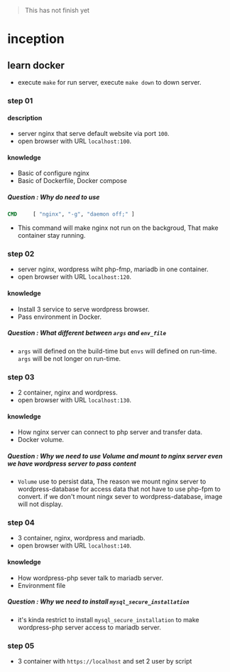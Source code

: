 > This has not finish yet
# inception
## learn docker
- execute `make` for run server, execute `make down` to down server.
### step 01
#### description
- server nginx that serve default website via port `100`.
- open browser with URL `localhost:100`.
#### knowledge
- Basic of configure nginx
- Basic of Dockerfile, Docker compose
##### Question : Why do need to use
```Dockerfile
CMD		[ "nginx", "-g", "daemon off;" ]
```
- This command will make nginx not run on the backgroud, That make container stay running.
### step 02
- server nginx, wordpress wiht php-fmp, mariadb in one container.
- open browser with URL `localhost:120`.
#### knowledge
- Install 3 service to serve wordpress browser.
- Pass environment in Docker.
##### Question : What different between `args` and `env_file`
- `args` will defined on the build-time but `envs` will defined on run-time. `args` will be not longer on run-time.
### step 03
- 2 container, nginx and wordpress.
- open browser with URL `localhost:130`.
#### knowledge
- How nginx server can connect to php server and transfer data.
- Docker volume.
##### Question : Why we need to use *Volume* and mount to nginx server even we have wordpress server to pass content
- `Volume` use to persist data, The reason we mount nginx server to wordpress-database for access data that not have to use php-fpm to convert. if we don't mount ningx sever to wordpress-database, image will not display.
### step 04
- 3 container, nginx, wordpress and mariadb.
- open browser with URL `localhost:140`.
#### knowledge
- How wordpress-php sever talk to mariadb server.
- Environment file
##### Question : Why we need to install `mysql_secure_installation`
- it's kinda restrict to install `mysql_secure_installation` to make wordpress-php server access to mariadb server.
### step 05
- 3 container with `https://localhost` and set 2 user by script